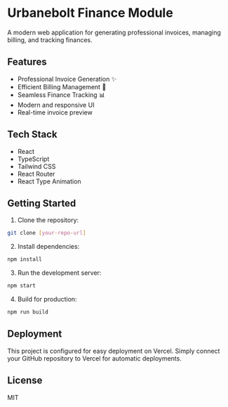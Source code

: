 # Urbanebolt Finance Module

A modern web application for generating professional invoices, managing billing, and tracking finances.

## Features

- Professional Invoice Generation ✨
- Efficient Billing Management 💼
- Seamless Finance Tracking 📊
- Modern and responsive UI
- Real-time invoice preview

## Tech Stack

- React
- TypeScript
- Tailwind CSS
- React Router
- React Type Animation

## Getting Started

1. Clone the repository:
```bash
git clone [your-repo-url]
```

2. Install dependencies:
```bash
npm install
```

3. Run the development server:
```bash
npm start
```

4. Build for production:
```bash
npm run build
```

## Deployment

This project is configured for easy deployment on Vercel. Simply connect your GitHub repository to Vercel for automatic deployments.

## License

MIT 